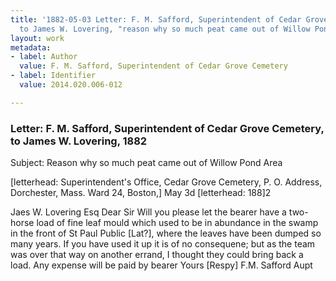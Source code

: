 ```yaml
---
title: '1882-05-03 Letter: F. M. Safford, Superintendent of Cedar Grove Cemetery,
  to James W. Lovering, "reason why so much peat came out of Willow Pond area," 2014.020.006-012'
layout: work
metadata:
- label: Author
  value: F. M. Safford, Superintendent of Cedar Grove Cemetery
- label: Identifier
  value: 2014.020.006-012

---
```

<div class="pages">
<div id="page-1484748">
<h3><a name="page-1484748">Letter: F. M. Safford, Superintendent of Cedar Grove Cemetery, to James W. Lovering, 1882</a></h3>
<div class="page-content">
<p>Subject: Reason why so much peat came out of Willow Pond Area</p>
<p>[letterhead: Superintendent's Office,<span class='line-break'> </span>Cedar Grove Cemetery, <span class='line-break'> </span>P. O. Address, Dorchester, Mass.<span class='line-break'> </span>Ward 24, Boston,] May 3d [letterhead: 188]2</p>
<p>Jaes W. Lovering Esq<span class='line-break'> </span>Dear Sir<span class='line-break'> </span>Will you please let the bearer have a two-horse load of fine leaf mould which used to be in abundance in the swamp in the front of St Paul Public [Lat?], where the leaves have been dumped so many years.  If you have used it up it is of no consequene; but as the team was over that way on another errand, I thought they could bring back a load.  Any expense will be paid by bearer<span class='line-break'> </span>Yours [Respy]<span class='line-break'> </span>F.M. Safford<span class='line-break'> </span>Aupt<span class='line-break'> </span></p>
</div>
</div>
<br />
</div>

